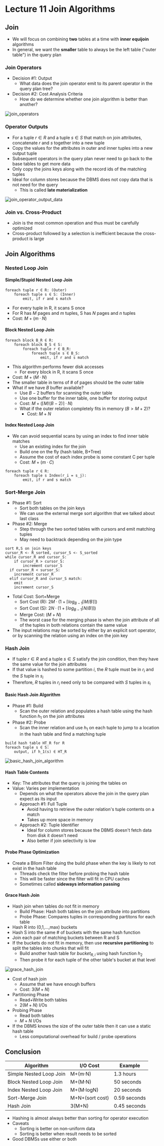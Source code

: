 # Lecture 11 Join Algorithms

## Join

* We will focus on combining **two** tables at a time with **inner equijoin** algorithms
* In general, we want the **smaller** table to always be the left table ("outer table") in the query plan

### Join Operators

* Decision #1: Output
  * What data does the join operator emit to its parent operator in the query plan tree?
* Decision #2: Cost Analysis Criteria
  * How do we determine whether one join algorithm is better than another?

![join_operators](images/lecture11-joins/join_operators.png)

### Operator Outputs

* For a tuple $r \in R$ and a tuple $s \in S$ that match on join attributes, concatenate $r$ and $s$ together into a new tuple
* Copy the values for the attributes in outer and inner tuples into a new output tuple
* Subsequent operators in the query plan never need to go back to the base tables to get more data
* Only copy the joins keys along with the record ids of the matching tuples
* Ideal for column stores because the DBMS does not copy data that is not need for the query
  * This is called **late materialization**

![join_operator_output_data](images/lecture11-joins/join_operator_output_data.png)

### Join vs. Cross-Product

* Join is the most common operation and thus must be carefully optimized
* Cross-product followed by a selection is inefficient because the cross-product is large

## Join Algorithms

### Nested Loop Join

#### Simple/Stupid Nested Loop Join

```text
foreach tuple r ∈ R: (Outer)
	foreach tuple s ∈ S: (Inner)
		emit, if r and s match
```

* For every tuple in R, it scans S once
* For R has $M$ pages and $m$ tuples, S has $N$ pages and $n$ tuples
* Cost: $M+(m·N)$

#### Block Nested Loop Join

```text
foreach block B_R ∈ R:
	foreach block B_S ∈ S:
		foreach tuple r ∈ B_R:
			foreach tuple s ∈ B_S:
				emit, if r and s match
```

* This algorithm performs fewer disk accesses
  * For every block in R, it scans S once
* Cost: $M+(M·N)$
* The smaller table in terns of # of pages should be the outer table
* What if we have $B$ buffer available?
  * Use $B-2$ buffers for scanning the outer table
  * Use one buffer for the inner table, one buffer for storing output
  * Cost: $M + (\lceil M/(B-2) \rceil · N)$
  * What if the outer relation completely fits in memory ($B>M+2$)?
    * Cost: $M+N$

#### Index Nested Loop Join

* We can avoid sequential scans by using an index to find inner table matches
  * Use an existing index for the join
  * Build one on the fly (hash table, B+Tree)
  * Assume the cost of each index probe is some constant C per tuple
  * Cost: $M+(m·C)$

```text
foreach tuple r ∈ R:
	foreach tuple s Index(r_i = s_j):
		emit, if r and s match
```

### Sort-Merge Join

* Phase #1: Sort
  * Sort both tables on the join keys
  * We can use the external merge sort algorithm that we talked about last class
* Phase #2: Merge
  * Step through the two sorted tables with cursors and emit matching tuples
  * May need to backtrack depending on the join type

```text
sort R,S on join keys
cursor_R <- R_sorted, cursor_S <- S_sorted
while cursor_R and cursor_S:
	if cursor_R > cursor_S:
		increment cursor_S
  if cursor_R < sursor_S:
  	increment cursor_R
  elif cursor_R and cursor_S match:
  	emit
  	increment cursor_S
```

* Total Cost: Sort+Merge
  * Sort Cost (R): $2M · (1 + \lceil log_{B-1}{\lceil M/B \rceil} \rceil)$
  * Sort Cost (S): $2N · (1 + \lceil log_{B-1}{\lceil N/B \rceil} \rceil)$
  * Merge Cost: $(M + N)$
  * The worst case for the merging phase is when the join attribute of all of the tuples in both relations contain the same value
* The input relations may be sorted by either by an explicit sort operator, or by scanning the relation using an index on the join key

### Hash Join

* If tuple $r \in R$ and a tuple $s \in S$ satisfy the join condition, then they have the same value for the join attributes
* If that value is hashed to some partition $i$, the $R$ tuple must be in $r_i$ and the $S$ tuple in $s_i$
* Therefore, $R$ tuples in $r_i$ need only to be compared with $S$ tuples in $s_i$

#### Basic Hash Join Algorithm

* Phase #1: Build
  * Scan the outer relation and populates a hash table using the hash function $h_1$ on the join attributes
* Phase #2: Probe
  * Scan the inner relation and use $h_1$ on each tuple to jump to a location in the hash table and find a matching tuple

```text
build hash table HT_R for R
foreach tuple s ∈ S:
	output, if h_1(s) ∈ HT_R
```

![basic_hash_join_algorithm](images/lecture11-joins/basic_hash_join_algorithm.png)

#### Hash Table Contents

* Key: The attributes that the query is joining the tables on
* Value: Varies per implementation
  * Depends on what the operators above the join in the query plan expect as its input
  * Approach #1: Full Tuple
    * Avoid having to retrieve the outer relation's tuple contents on a match
    * Takes up more space in memory
  * Approach #2: Tuple Identifier
    * Ideal for column stores because the DBMS doesn't fetch data from disk it doesn't need
    * Also better if join selectivity is low

#### Probe Phase Optimization

* Create a Bllom Filter duing the build phase when the key is likely to not exist in the hash table
  * Threads check the filter before probing the hash table
  * This will be faster since the filter will fit in CPU caches
  * Sometimes called **sideways information passing**

#### Grace Hash Join

* Hash join when tables do not fit in memory
  * Build Phase: Hash both tables on the join attribute into partitions
  * Probe Phase: Compares tuples in corresponding partitons for each table
* Hash R into (0,1,...,max) buckets
* Hash S into the same # of buckets with the same hash function
* Join each pair of matching buckets between R and S
* If the buckets do not fit in memory, then use **recursive partitioning** to split the tables into chunks that will fit
  * Build another hash table for $bucket_{R,i}$ using hash function $h_2$
  * Then probe it for each tuple of the other table's bucket at that level

![grace_hash_join](images/lecture11-joins/grace_hash_join.png)

* Cost of hash join
  * Assume that we have enough buffers
  * Cost: $3(M+N)$
* Partitioning Phase
  * Read+Write both tables
  * $2(M+N)$ I/Os
* Probing Phase
  * Read both tables
  * $M+N$ I/Os
* If the DBMS knows the size of the outer table then it can use a static hash table
  * Less computational overhead for build / probe operations

## Conclusion

| Algorithm               | I/O Cost        | Example      |
| ----------------------- | --------------- | ------------ |
| Simple Nested Loop Join | M+(m·N)         | 1.3 hours    |
| Block Nested Loop Join  | M+(M·N)         | 50 seconds   |
| Index Nested Loop Join  | M+(M·logN)      | 20 seconds   |
| Sort-Merge Join         | M+N+(sort cost) | 0.59 seconds |
| Hash Join               | 3(M+N)          | 0.45 seconds |

* Hashing is almost always better than sorting for operator execution
* Caveats
  * Sorting is better on non-uniform data
  * Sorting is better when result needs to be sorted
* Good DBMSs use either or both
